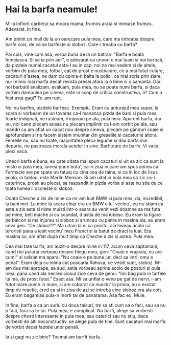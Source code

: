# Hai la barfa neamule!

Mi-a inflorit cartierul sa moara mama, frumos arata si miroase frumos. Adevarat. In fine.

Am primit un mail de la un oarecare pula mea, care ma intreaba despre barfe cois, de ce se barfeste si sloboz. Care-i treaba cu barfa?

Pai cois, vine cam asa, vorba buna de la un batran: "Barfa e boala femeiasca. Si se ia prin aer", e adevarat ca uneori o mai luam si noi barbati, da pizdele numai cacatul asta-l au in cap, noi ne mai vedem si de altele, vorbim de pula mea, fotbal, cat de prost e nustiucare, ce a mai futut cutare, cacaturi d'astea, ne dam cu opinia-n balta la polici, ce mai scrie prin ziare, nu-i nimic mai marfa decat revista presei afara la o bere si o samanta. Dar noi barbatii analizam, evaluam, pula mea, nu se poate numi barfa, si daca vorbim dampulea pe cineva, este in scop de critica constructiva, a? Cum a fost asta gagi? Te-am rupt.

Noi nu barfim, pizdele barfesc. Exemplu. Eram cu anturajul meu super, la scara si vorbeam de un tovaras ca-l mananca pizda de bani si pula mea, foarte indignati, ne rasteam, il injuram pe ala, pula mea. Aparent barfa, dar nu, noi cand plecam acasa nu plecam impliniti ca l-am vorbit pe ala, sau mandri ca am aflat un cacat nou despre cineva, plecam pe ganduri coaie si aprofundam si ne facem sistem imunitar din greselile si cacaturile altora. Femeile nu, sau nu toate, majoritatea pleca legume si dau barfa mai departe, nu pastreaza morala actelor in sine. Barfitoare de barfe. Vi vaca, pleci vaca.

Uneori barfa e buna, eu cate odata mai spun cacaturi si uit sa zic ca sunt la misto si pula mea, lumea pune botu', ca-n ziua in care am spus serios ca Farmacie are pe spate un tatuaj cu cina cea de taina, si ca in loc de Iisus acolo, in tablou, este Merlin Menson. Si am uitat in pula mea sa zic ca-i caterinca, prosti au plecat, sa raspandit in pizda vorba si asta nu stia de ce toata lumea il ocoleste si sloboz.

Odata Cheche a zis de mine ca mi-am luat BMW si pula mea, da, incredibil, la bani mei. La mine la scara chiar era un BMW a lu' vecinu', eu nu stiam ca asta a zis asta si niste muisti intr-o seara au venit vezi doamne sa ma futa pe mine, beti mache si cu scandal, d'astia de ma iubesc. Eu eram la tigare pe balcon si ma injurau si sloboz si aruncau cu pietre in masina aia, eu eram ceva gen: "Ce sloboz!?" Ma uitam la ei ca prostu, aia loveau acolo ca teroristi pana a iesit vecinu' meu Franci si ia batut de draci ia luat. Era masina lui, am aflat dupa mult timp ca Cheche a zis si astea. Pula mea.

Cea mai tare barfa, am auzit-o despre mine in 117, acum ceva saptamani, cand doi pularai vorbeau despre blogu meu, gen: "Coaie e vrajeala, nu are cum!" si celalat ma apara: "Nu coaie e pe bune jur, deci sa intri, omu e penal". Eram deja cu inima cat puscaria Rahova, ce vestit sunt, sloboz. M-am dus mai aproape, sa aud, astia vorbeau aprins acolo de posturi si pula mea, pana cand ala necrediciosul zice ceva de genu: "Imi bag pula in tarfele lui ma, de prost futut." Exact asa. Mi sa unflat o vena pe gat de nervi, i-am futut mare pumn in muie, si am coborat ca muistu' la prima, nu a existat timp de reactie, cred ca si in ziua de azi se intreba cine sloboz era ala cois. Eu eram bagamias pula-n morti tai de panarama. Asa fac eu. Muie.

In fine, barfa e ca un suriu cu doua taisuri, tre sa sti cum sa o faci, sau sa nu o faci, fara sa te tai. Pula mea, e complicat. Nu barfi, alege sa vorbesti despre chesti interesante in pula mea, sau caterici sau nu stiu, daca vorbesti de alti neconstructiv, se alege pula de tine. Sunt cacaturi mai marfa de vorbit decat faptele unor penali.

Ia zi gagi nu zic bine? Tocmai am barfit barfa.